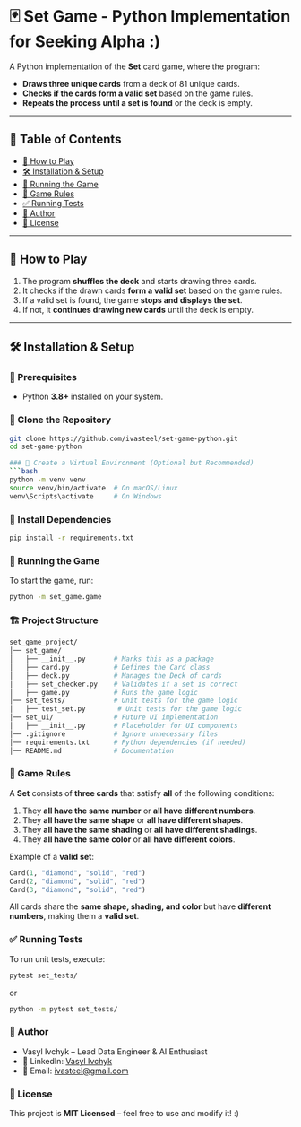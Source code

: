 # 🃏 Set Game - Python Implementation for Seeking Alpha :)

A Python implementation of the **Set** card game, where the program:
- **Draws three unique cards** from a deck of 81 unique cards.
- **Checks if the cards form a valid set** based on the game rules.
- **Repeats the process until a set is found** or the deck is empty.

---

## 📖 Table of Contents
- [📌 How to Play](#-how-to-play)
- [🛠️ Installation & Setup](#️-installation--setup)
- [🚀 Running the Game](#-running-the-game)
- [🎯 Game Rules](#-game-rules)
- [✅ Running Tests](#-running-tests)
- [📌 Author](#-author)
- [📜 License](#-license)

---

## 📌 How to Play
1. The program **shuffles the deck** and starts drawing three cards.
2. It checks if the drawn cards **form a valid set** based on the game rules.
3. If a valid set is found, the game **stops and displays the set**.
4. If not, it **continues drawing new cards** until the deck is empty.

---

## 🛠️ Installation & Setup

### 🔹 Prerequisites
- Python **3.8+** installed on your system.

### 🔹 Clone the Repository
```bash
git clone https://github.com/ivasteel/set-game-python.git
cd set-game-python

### 🔹 Create a Virtual Environment (Optional but Recommended)
```bash
python -m venv venv
source venv/bin/activate  # On macOS/Linux
venv\Scripts\activate     # On Windows
```

### 🔹 Install Dependencies
```bash
pip install -r requirements.txt
```

### 🚀 Running the Game
To start the game, run:
```bash
python -m set_game.game
```

### 🏗️ Project Structure
```bash
set_game_project/
│── set_game/
│   ├── __init__.py       # Marks this as a package
│   ├── card.py           # Defines the Card class
│   ├── deck.py           # Manages the Deck of cards
│   ├── set_checker.py    # Validates if a set is correct
│   ├── game.py           # Runs the game logic
│── set_tests/            # Unit tests for the game logic
│   ├── test_set.py        # Unit tests for the game logic
│── set_ui/               # Future UI implementation
│   ├── __init__.py       # Placeholder for UI components
│── .gitignore            # Ignore unnecessary files
│── requirements.txt      # Python dependencies (if needed)
│── README.md             # Documentation
```

### 🎯 Game Rules

A **Set** consists of **three cards** that satisfy **all** of the following conditions:

1. They **all have the same number** or **all have different numbers**.
2. They **all have the same shape** or **all have different shapes**.
3. They **all have the same shading** or **all have different shadings**.
4. They **all have the same color** or **all have different colors**.

Example of a **valid set**:
```python
Card(1, "diamond", "solid", "red")
Card(2, "diamond", "solid", "red")
Card(3, "diamond", "solid", "red")
```
All cards share the **same shape, shading, and color** but have **different numbers**, making them a **valid set**.

### ✅ Running Tests

To run unit tests, execute:
```bash
pytest set_tests/
```
or
```bash
python -m pytest set_tests/
```

### 📌 Author

* Vasyl Ivchyk – Lead Data Engineer & AI Enthusiast
* 💼 LinkedIn: [Vasyl Ivchyk](https://www.linkedin.com/in/vasyl-ivchyk-1a0b1358/)
* 📧 Email: [ivasteel@gmail.com]()

### 📜 License

This project is **MIT Licensed** – feel free to use and modify it! :)
